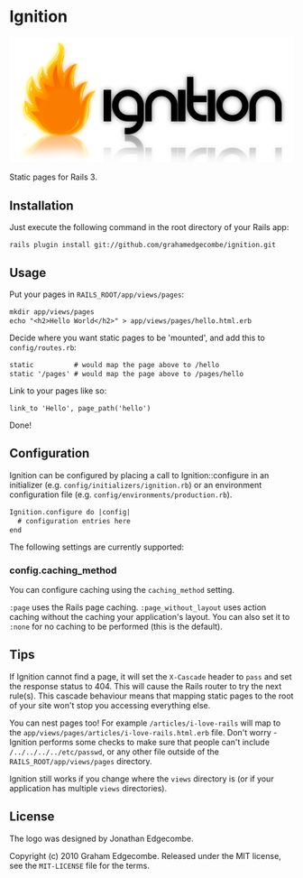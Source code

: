 # Ignition

![Ignition logo](https://github.com/grahamedgecombe/ignition/raw/master/doc/logo.png)

Static pages for Rails 3.

## Installation

Just execute the following command in the root directory of your Rails app:

    rails plugin install git://github.com/grahamedgecombe/ignition.git

## Usage

Put your pages in `RAILS_ROOT/app/views/pages`:

    mkdir app/views/pages
    echo "<h2>Hello World</h2>" > app/views/pages/hello.html.erb

Decide where you want static pages to be 'mounted', and add this to
`config/routes.rb`:

    static          # would map the page above to /hello
    static '/pages' # would map the page above to /pages/hello

Link to your pages like so:

    link_to 'Hello', page_path('hello')

Done!

## Configuration

Ignition can be configured by placing a call to Ignition::configure in an
initializer (e.g. `config/initializers/ignition.rb`) or an environment
configuration file (e.g. `config/environments/production.rb`).

    Ignition.configure do |config|
      # configuration entries here
    end

The following settings are currently supported:

### config.caching_method

You can configure caching using the `caching_method` setting.

`:page` uses the Rails page caching. `:page_without_layout` uses
action caching without the caching your application's layout. You can also set
it to `:none` for no caching to be performed (this is the default).

## Tips

If Ignition cannot find a page, it will set the `X-Cascade` header to
`pass` and set the response status to 404. This will cause the Rails
router to try the next rule(s). This cascade behaviour means that mapping
static pages to the root of your site won't stop you accessing everything else.

You can nest pages too! For example `/articles/i-love-rails` will map to
the `app/views/pages/articles/i-love-rails.html.erb` file. Don't
worry - Ignition performs some checks to make sure that people can't include
`/../../../../etc/passwd`, or any other file outside of the
`RAILS_ROOT/app/views/pages` directory.

Ignition still works if you change where the `views` directory is (or if
your application has multiple `views` directories).

## License

The logo was designed by Jonathan Edgecombe.

Copyright (c) 2010 Graham Edgecombe.
Released under the MIT license, see the `MIT-LICENSE` file for the terms.
